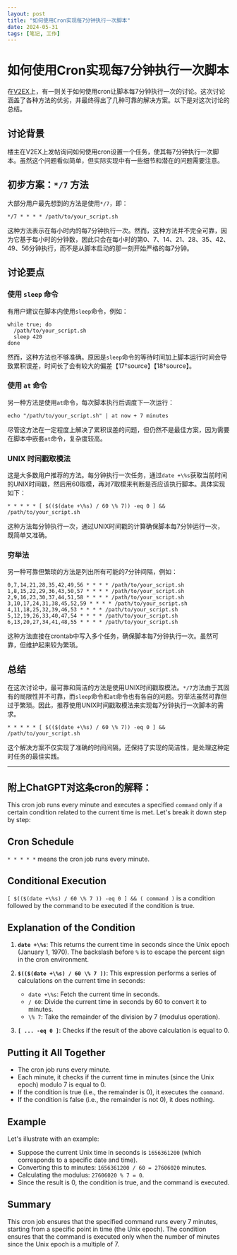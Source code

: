 ```yaml
---
layout: post
title: "如何使用Cron实现每7分钟执行一次脚本"
date: 2024-05-31
tags: [笔记, 工作]
---
```


# 如何使用Cron实现每7分钟执行一次脚本

在[V2EX](https://www.v2ex.com/t/1045433)上，有一则关于如何使用cron让脚本每7分钟执行一次的讨论。这次讨论涵盖了各种方法的优劣，并最终得出了几种可靠的解决方案。以下是对这次讨论的总结。

## 讨论背景

楼主在V2EX上发帖询问如何使用cron设置一个任务，使其每7分钟执行一次脚本。虽然这个问题看似简单，但实际实现中有一些细节和潜在的问题需要注意。

## 初步方案：`*/7` 方法

大部分用户最先想到的方法是使用`*/7`，即：
```shell
*/7 * * * * /path/to/your_script.sh
```
这种方法表示在每小时内的每7分钟执行一次。然而，这种方法并不完全可靠，因为它基于每小时的分钟数，因此只会在每小时的第0、7、14、21、28、35、42、49、56分钟执行，而不是从脚本启动的那一刻开始严格的每7分钟。

## 讨论要点

### 使用 `sleep` 命令

有用户建议在脚本内使用`sleep`命令，例如：
```shell
while true; do
  /path/to/your_script.sh
  sleep 420
done
```
然而，这种方法也不够准确。原因是`sleep`命令的等待时间加上脚本运行时间会导致累积误差，时间长了会有较大的偏差【17†source】【18†source】。

### 使用 `at` 命令

另一种方法是使用`at`命令，每次脚本执行后调度下一次运行：
```shell
echo "/path/to/your_script.sh" | at now + 7 minutes
```
尽管这方法在一定程度上解决了累积误差的问题，但仍然不是最佳方案，因为需要在脚本中嵌套`at`命令，复杂度较高。

### UNIX 时间戳取模法

这是大多数用户推荐的方法。每分钟执行一次任务，通过`date +\%s`获取当前时间的UNIX时间戳，然后用60取模，再对7取模来判断是否应该执行脚本。具体实现如下：
```shell
* * * * * [ $(($(date +\%s) / 60 \% 7)) -eq 0 ] && /path/to/your_script.sh
```
这种方法每分钟执行一次，通过UNIX时间戳的计算确保脚本每7分钟运行一次，既简单又准确。

### 穷举法

另一种可靠但繁琐的方法是列出所有可能的7分钟间隔，例如：
```shell
0,7,14,21,28,35,42,49,56 * * * * /path/to/your_script.sh
1,8,15,22,29,36,43,50,57 * * * * /path/to/your_script.sh
2,9,16,23,30,37,44,51,58 * * * * /path/to/your_script.sh
3,10,17,24,31,38,45,52,59 * * * * /path/to/your_script.sh
4,11,18,25,32,39,46,53 * * * * /path/to/your_script.sh
5,12,19,26,33,40,47,54 * * * * /path/to/your_script.sh
6,13,20,27,34,41,48,55 * * * * /path/to/your_script.sh
```
这种方法直接在crontab中写入多个任务，确保脚本每7分钟执行一次。虽然可靠，但维护起来较为繁琐。

## 总结

在这次讨论中，最可靠和简洁的方法是使用UNIX时间戳取模法。`*/7`方法由于其固有的局限性并不可靠，而`sleep`命令和`at`命令也有各自的问题。穷举法虽然可靠但过于繁琐。因此，推荐使用UNIX时间戳取模法来实现每7分钟执行一次脚本的需求。

```shell
* * * * * [ $(($(date +\%s) / 60 \% 7)) -eq 0 ] && /path/to/your_script.sh
```

这个解决方案不仅实现了准确的时间间隔，还保持了实现的简洁性，是处理这种定时任务的最佳实践。

---

## 附上ChatGPT对这条cron的解释：
This cron job runs every minute and executes a specified `command` only if a certain condition related to the current time is met. Let's break it down step by step:

## Cron Schedule
`* * * * *` means the cron job runs every minute.

## Conditional Execution
`[ $(($(date +\%s) / 60 \% 7 )) -eq 0 ] && ( command )` is a condition followed by the command to be executed if the condition is true.

## Explanation of the Condition
1. **`date +\%s`**: This returns the current time in seconds since the Unix epoch (January 1, 1970). The backslash before `%` is to escape the percent sign in the cron environment.
   
2. **`$(($(date +\%s) / 60 \% 7 ))`**: This expression performs a series of calculations on the current time in seconds:
   - `date +\%s`: Fetch the current time in seconds.
   - `/ 60`: Divide the current time in seconds by 60 to convert it to minutes.
   - `\% 7`: Take the remainder of the division by 7 (modulus operation).

3. **`[ ... -eq 0 ]`**: Checks if the result of the above calculation is equal to 0.

## Putting it All Together
- The cron job runs every minute.
- Each minute, it checks if the current time in minutes (since the Unix epoch) modulo 7 is equal to 0.
- If the condition is true (i.e., the remainder is 0), it executes the `command`.
- If the condition is false (i.e., the remainder is not 0), it does nothing.

## Example
Let's illustrate with an example:
- Suppose the current Unix time in seconds is `1656361200` (which corresponds to a specific date and time).
- Converting this to minutes: `1656361200 / 60 = 27606020` minutes.
- Calculating the modulus: `27606020 % 7 = 0`.
- Since the result is 0, the condition is true, and the command is executed.

## Summary
This cron job ensures that the specified command runs every 7 minutes, starting from a specific point in time (the Unix epoch). The condition ensures that the command is executed only when the number of minutes since the Unix epoch is a multiple of 7.